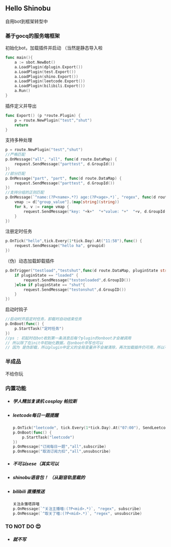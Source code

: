 ## Hello Shinobu
自用bot到框架转型中

### 基于gocq的服务端框架

初始化bot，加载插件并启动 （当然是静态导入啦
```go
func main(){
	a := sbot.NewBot()
	a.LoadPlugin(dplugin.Export())
	a.LoadPlugin(test.Export())
	a.LoadPlugin(shino.Export())
	a.LoadPlugin(leetcode.Export())
	a.LoadPlugin(bilibili.Export())
	a.Run()
}
```
插件定义并导出
```go
func Export() (p *route.Plugin) {
	p = route.NewPlugin("test","shut")
	return
}
```
支持多种处理
```go
p = route.NewPlugin("test","shut")
//严格匹配
p.OnMessage("all", "all", func(d route.DataMap) {
	request.SendMessage("parttest", d.GroupId())
})
//部分匹配
p.OnMessage("part", "part", func(d route.DataMap) {
	request.SendMessage("parttest", d.GroupId())
})
//支持分组的正则匹配
p.OnMessage(`^name:(?P<name>.*?) age:(?P<age>.*)`, "regex", func(d route.DataMap) {
	vmap := d["group_value"].(map[string](string))
	for k, v := range vmap {
		request.SendMessage("key: "+k+"  "+"value: "+"  "+v, d.GroupId())
	}
})
```
注册定时任务
```go
p.OnTick("hello",tick.Every(1*tick.Day).At("11:58"),func() {
	request.SendMessage("hello ha", groupid)
})
```
（伪）动态加载卸载插件
```go
p.OnTrigger("testload","testshut",func(d route.DataMap, pluginState string) {
	if pluginState == "loaded" {
		request.SendMessage("testonloaded",d.GroupID())
	}else if pluginState == "shut"{
		request.SendMessage("testonshut",d.GroupID())
	}
})
```
启动时钩子
```go
//启动时开启定时任务，卸载时自动结束任务
p.OnBoot(func() {
	p.StartTask("定时任务")
})
//ps : 初起时在bot收到第一条消息后每个plugin的onboot才会被调用
// 所以除了在init中初始化数据，在onboot中写也可以
// 因为 是伪卸载，所以plugin中定义的全局变量并不会被清除，再次加载插件仍可用，所以不用再ontrigger中注册同样的启动函数
```
### 半成品
不给你玩
### 内置功能
* ##### 学人精加复读机 cosplay 帕拉斯
* ##### leetcode每日一题提醒 
	```go
	p.OnTick("leetcode", tick.Every(1*tick.Day).At("07:00"), SendLeetcodeInfo)
	p.OnBoot(func() {
		p.StartTask("leetcode")
	})
	p.OnMessage("订阅每日一题","all",subscribe)
	p.OnMessage("取消订阅力扣","all",unsubscribe)
	```
* ##### 不可以sese（其实可以
* ##### shinobu语音包！ （从副音轨里裁的
* ##### bilibili 直播推送
	```go
    关注永雏塔菲喵
	p.OnMessage(`^关注主播喵:(?P<mid>.*)`, "regex", subscribe)
	p.OnMessage(`^取关了喵:(?P<mid>.*)`, "regex", unsubscribe)
	```
### TO NOT DO  :heart_eyes:
* ##### 就不写
